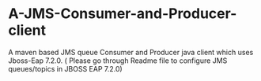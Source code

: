 # A-JMS-Consumer-and-Producer-client
A maven based JMS queue Consumer and Producer java client which uses Jboss-Eap 7.2.0. ( Please go through Readme file to configure JMS queues/topics in JBOSS EAP 7.2.0)
